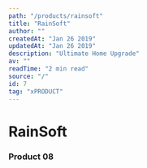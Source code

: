 ```yaml
---
path: "/products/rainsoft"
title: "RainSoft"
author: ""
createdAt: "Jan 26 2019"
updatedAt: "Jan 26 2019"
description: "Ultimate Home Upgrade"
av: ""
readTime: "2 min read"
source: "/"
id: 7
tag: "xPRODUCT"
---
```


# RainSoft
### Product 08